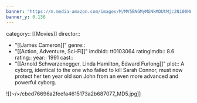 ```yaml
---
banner: "https://m.media-amazon.com/images/M/MV5BNGMyMGNkMDUtMjc2Ni00NWFlLTgyODEtZTY2MzBiZTg0OWZiXkEyXkFqcGc@._V1_SX300.jpg"
banner_y: 0.136
---
```


category:: [[Movies]]
director:: 
  - "[[James Cameron]]"
genre:: 
  - "[[Action, Adventure, Sci-Fi]]"
imdbId:: tt0103064
ratingImdb:: 8.6
rating::
year:: 1991
cast:: 
  - "[[Arnold Schwarzenegger, Linda Hamilton, Edward Furlong]]"
plot:: A cyborg, identical to the one who failed to kill Sarah Connor, must now protect her ten year old son John from an even more advanced and powerful cyborg.

![[~/×/cbed76696a2feefa4615173a2b687077_MD5.jpg]]
